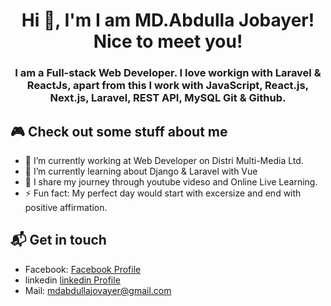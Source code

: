 <h1 align="center">Hi 👋, I'm I am MD.Abdulla Jobayer! Nice to meet you!</h1>
<h3 align="center">I am a Full-stack Web Developer. I love workign with Laravel & ReactJs, apart from this I work with JavaScript, React.js, Next.js, Laravel, REST API, MySQL Git & Github.</h3>



## 🎮 Check out some stuff about me
 - 🔭 I’m currently working at Web Developer on Distri Multi-Media Ltd.
 - 🌱 I’m currently learning about Django & Laravel with Vue
 - 👯 I share my journey through youtube videso and Online Live Learning.
 - ⚡ Fun fact: My perfect day would start with excersize and end with positive affirmation.

## 📬 Get in touch
- Facebook: [Facebook Profile](https://www.facebook.com/mdabdullahjovayer)
- linkedin [linkedin Profile](https://www.linkedin.com/in/md-abdullah-jovayer-643208243)
- Mail: mdabdullajovayer@gmail.com




